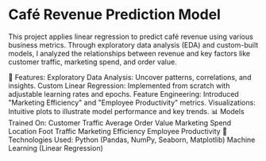 # Café Revenue Prediction Model
This project applies linear regression to predict café revenue using various business metrics. Through exploratory data analysis (EDA) and custom-built models, I analyzed the relationships between revenue and key factors like customer traffic, marketing spend, and order value.

📌 Features:
Exploratory Data Analysis: Uncover patterns, correlations, and insights.
Custom Linear Regression: Implemented from scratch with adjustable learning rates and epochs.
Feature Engineering: Introduced "Marketing Efficiency" and "Employee Productivity" metrics.
Visualizations: Intuitive plots to illustrate model performance and key trends.
📊 Models Trained On:
Customer Traffic
Average Order Value
Marketing Spend
Location Foot Traffic
Marketing Efficiency
Employee Productivity
🧰 Technologies Used:
Python (Pandas, NumPy, Seaborn, Matplotlib)
Machine Learning (Linear Regression)
